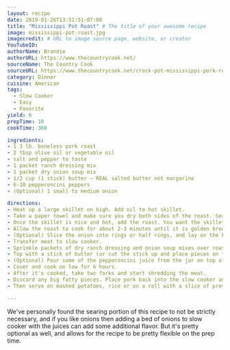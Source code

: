 ```yaml
---
layout: recipe
date: 2019-01-26T13:51:51-07:00  
title: "Mississippi Pot Roast" # The title of your awesome recipe
image: mississippi-pot-roast.jpg
imagecredit: # URL to image source page, website, or creator
YouTubeID:  
authorName: Brandie
authorURL: https://www.thecountrycook.net/
sourceName: The Country Cook
sourceURL: https://www.thecountrycook.net/crock-pot-mississippi-pork-roast/
category: Dinner
cuisine: American
tags: 
  - Slow Cooker
  - Easy
  - Favorite 
yield: 6
prepTime: 10
cookTime: 360

ingredients:
- 1 3 lb. boneless pork roast
- 2 tbsp olive oil or vegetable oil
- salt and pepper to taste
- 1 packet ranch dressing mix
- 1 packet dry onion soup mix
- 1/2 cup (1 stick) butter – REAL salted butter not margarine
- 6-10 pepperoncini peppers
- (Optional) 1 small to medium onion

directions:
- Heat up a large skillet on high. Add oil to hot skillet. 
- Take a paper towel and make sure you dry both sides of the roast. Season with a little bit of freshly ground pepper. 
- Once the skillet is nice and hot, add the roast. You want the skillet to be really hot to brown or "sear" the roast quickly.
- Allow the roast to cook for about 2-3 minutes until it is golden brown. Using tongs, flip the meat over and sear the other side of the roast for another 2-3 minutes. 
- (Optional) Slice the onion into rings or half rings, and lay on the bottom of the slow cooker to form a bed for the roast to lay on as it cooks.
- Transfer meat to slow cooker. 
- Sprinkle packets of dry ranch dressing and onion soup mixes over roast. 
- Top with a stick of butter (or cut the stick up and place pieces on top) then place peppers on and around roast.
- (Optional) Pour some of the pepperoncini juice from the jar on top of the roast.
- Cover and cook on low for 6 hours. 
- After it's cooked, take two forks and start shredding the meat.
- Discard any big fatty pieces. Place pork back into the slow cooker and stir well in the juices to coat.
- Then serve on mashed potatoes, rice or on a roll with a slice of provolone or mozzarella cheese

---
```


We've personally found the searing portion of this recipe to not be strictly necessary, and if you like onions then adding a bed of onions to slow cooker with the juices can add some additional flavor. But it's pretty optional as well, and allows for the recipe to be pretty flexible on the prep time. 